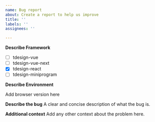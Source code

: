 ```yaml
---
name: Bug report
about: Create a report to help us improve
title: ''
labels: ''
assignees: ''

---
```


**Describe Framework**
- [ ] tdesign-vue
- [ ] tdesign-vue-next
- [x] tdesign-react
- [ ] tdesign-miniprogram

**Describe Environment**

Add browser version here

**Describe the bug**
A clear and concise description of what the bug is.

**Additional context**
Add any other context about the problem here.
